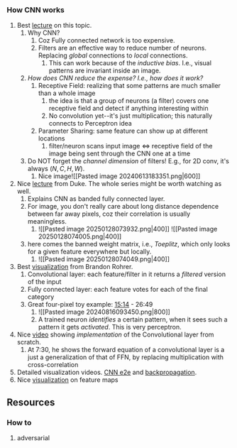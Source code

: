 ### How CNN works
1. Best [lecture](https://youtu.be/OP5HcXJg2Aw) on this topic.
	1. Why CNN? 
		1. Coz Fully connected network is too expensive.
		2. Filters are an effective way to reduce number of neurons. Replacing *global* connections to *local* connections.
			1. This can work because of the *inductive bias*. I.e., visual patterns are invariant inside an image.
	2. *How does CNN reduce the expense? I.e., how does it work?*
		1. Receptive Field: realizing that some patterns are much smaller than a whole image
			1. the idea is that a group of neurons (a filter) covers one receptive field and detect if anything interesting within
			2. No convolution yet--it's just multiplication; this naturally connects to Perceptron idea
		2. Parameter Sharing: same feature can show up at different locations
			1. filter/neuron scans input image $\iff$ receptive field of the image being sent through the CNN one at a time 
	3. Do NOT forget the *channel dimension* of filters! E.g., for 2D conv, it's always $(N, C, H, W)$.
		1. Nice image![[Pasted image 20240613183351.png|600]]
2. Nice [lecture](https://deepimaging.github.io/lectures/lecture_10_intro_to_CNN's-PartI.pdf) from Duke. The whole series might be worth watching as well.
	1. Explains CNN as banded fully connected layer. 
	2. For image, you don't really care about long distance dependence between far away pixels, coz their correlation is usually meaningless.
		1. ![[Pasted image 20250128073932.png|400]]  ![[Pasted image 20250128074005.png|400]]
	3. here comes the banned weight matrix, i.e., *Toeplitz*, which only looks for a given feature everywhere but locally.
		1. ![[Pasted image 20250128074049.png|400]]
4. Best [visualization](https://youtu.be/JB8T_zN7ZC0) from Brandon Rohrer.
	1. Convolutional layer: each feature/filter in it returns a *filtered* version of the input
	2. Fully connected layer: each feature votes for each of the final category
	3. Great four-pixel toy example: [15:14](https://youtu.be/JB8T_zN7ZC0?t=915) - 26:49
		1. ![[Pasted image 20240816093450.png|800]]
		2. A trained neuron *identifies* a certain pattern, when it sees such a pattern it gets *activated*. This is very perceptron.
5. Nice [video](https://youtu.be/Lakz2MoHy6o) showing *implementation* of the Convolutional layer from scratch.
	1. At 7:30, he shows the forward equation of a convolutional layer is a just a generalization of that of FFN, by replacing multiplication with cross-correlation
6. Detailed visualization videos. [CNN e2e](https://youtu.be/JboZfxUjLSk) and [backpropagation](https://youtu.be/z9hJzduHToc). 
7. Nice [visualization](https://youtu.be/eASwKmKYWeo) on feature maps



## Resources
### How to 
1.  adversarial 